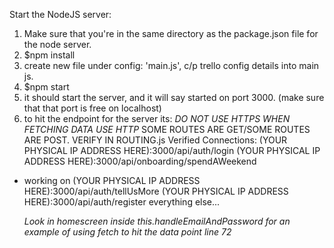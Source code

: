 Start the NodeJS server:

1. Make sure that you're in the same directory as the package.json file for the node server.
2. $npm install
3. create new file under config: 'main.js', c/p trello config details into main js.
4. $npm start
5. it should start the server, and it will say started on port 3000. (make sure that that port is free on localhost)
6. to hit the endpoint for the server its: *DO NOT USE HTTPS WHEN FETCHING DATA USE HTTP* SOME ROUTES ARE GET/SOME ROUTES ARE POST. VERIFY IN ROUTING.js
  Verified Connections:
      (YOUR PHYSICAL IP ADDRESS HERE):3000/api/auth/login
      (YOUR PHYSICAL IP ADDRESS HERE):3000/api/onboarding/spendAWeekend
  * working on
      (YOUR PHYSICAL IP ADDRESS HERE):3000/api/auth/tellUsMore
      (YOUR PHYSICAL IP ADDRESS HERE):3000/api/auth/register
      everything else...


    *Look in homescreen inside this.handleEmailAndPassword for an example of using fetch to hit the data point line 72*
